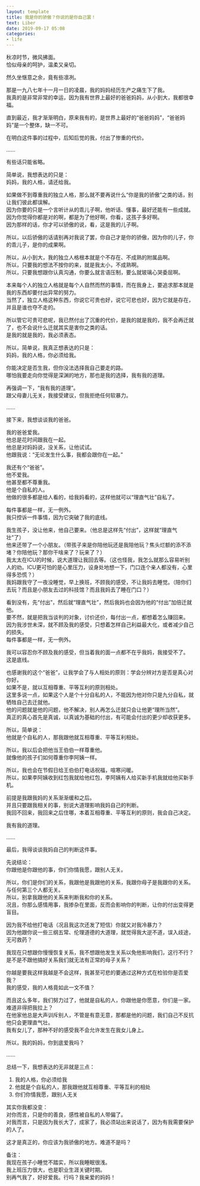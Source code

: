 ```yaml
---
layout: template
title: 我是你的骄傲？你说的是你自己罢！
text: Liber
date: 2019-09-17 05:08
categories:
- life
---
```


秋凉时节，微风拂面。  
恰似母亲的呵护，温柔又亲切。

然久坐惬意之余，竟有些凛冽。

那是一九八七年十一月一日的凌晨，我的妈妈经历生产之痛生下了我。  
我真的是非常非常的幸运，因为我有世界上最好的爸爸妈妈，从小到大，我都很幸福。  

直到最近，我才渐渐明白，原来我有的，是世界上最好的“爸爸妈妈”，“爸爸妈妈”是一个整体，缺一不可。

在明白这件事的过程中，后知后觉的我，付出了惨重的代价。

......

有些话只能省略。

简单说，我想表达的只是：  
妈妈，我的人格，请还给我。

如果做不到尊重我的独立人格，那么就不要再说什么“你是我的骄傲”之类的话，别让我们彼此都误解。  
因为你要的只是一个言听计从的乖儿子啊，他听话、懂事，最好还能有一些成就。  
因为你觉得你都是对的啊，都是为了他好啊，你看，这孩子多好啊。  
因为那样的话，你才可以骄傲的说，看，这是我的儿子啊。  

所以，以后骄傲的话请别再对我说了罢，你自己才是你的骄傲，因为你的儿子，你的乖儿子，是你的成果啊。

所以，从小到大，我的独立人格根本就是个不存在、不成熟的附属品啊。  
所以，只要我的想法不按你的来，就是我太小，不成熟啊。  
所以，只要我想跟你认真沟通，你要么就言语压制，要么就玻璃心哭委屈啊。

本来每个人的独立人格就是每个人自然而然的事情，而在我身上，要追求那本就是我的东西却要付出异常的努力。  
当然了，独立人格这种东西，你说它可贵也好，说它可悲也好，因为它就是存在，并且是谁也夺不走的。  

所以管它可贵可悲呢，我已然付出了沉重的代价，是我的就是我的，我不会再迁就了，也不会说什么迁就其实是害你之类的话。  
是我的就是我的，我必须表态。

所以，简单说，我真正想表达的只是：  
妈妈，我的人格，你必须给我。

你能决定是否生我，但你没法选择我自己要走的路。  
哪怕我要走向你觉得是深渊的地方，那也是我的选择，我有我的道理。

再强调一下，“我有我的道理”。  
跟父母妻儿无关，我接受建议，但我拒绝任何软暴力。

......

接下来，我想谈谈我的爸爸。

我的爸爸爱我。  
他总是花时间跟我在一起。   
他总是对妈妈说，没关系，让他试试。  
他跟我说：“无论发生什么事，我都会跟你在一起。”

我还有个“爸爸”。  
他不爱我。  
他甚至都不尊重我。  
他是个自私的人。  
他做的很多都是给人看的，给我妈看的，这样他就可以“理直气壮”自私了。  

每件事都是一样，无一例外。  
我只控诉一件事情，因为它突破了我的底线。

我生孩子，没让他来，他自己要来。（他总是这样先“付出”，这样就“理直气壮”了）  
他来还带了一个小朋友。（带孩子来是你陪他玩还是我陪他玩？焦头烂额的添不添堵？你陪他玩？那你干啥来了？玩来了？）  
我太太在ICU的时候，说大道理让我回去等。（这也怪我，我怎么就那么容易听别人的劝。ICU更可怕的是心里压力，设身处地想一下，门口连个亲人都没有，心里得多恐慌？）  
我妈跟我守了一夜没睡觉，早上换班，不顾我的感受，不让我妈去睡觉。（陪你们去玩？而且是小朋友去过的科技馆？而且我妈去了睡在门口？）  

看到没有，先“付出”，然后就“理直气壮”，然后我妈也会因为他的“付出”加倍迁就他。  
要不然，就是把我当谈判的对象，讨价还价，每付出一点，都想着怎么赚回来。  
因为我涉世未深，就不顾及我的感受，只想着怎样自己利益最大化，或者减少自己的损失。  
每件事都是一样，无一例外。

我可以容忍你不顾及我的感受，但当着我的面一点都不在乎我妈，我接受不了。  
这是底线。

也感谢我的这个“爸爸”，让我学会了与人相处的原则：学会分辨对方是否是真心对你好。   
如果不是，就以互相尊重、平等互利的原则相处。  
这里多说一点，如果这个人是个十分自私的人，不能因为他对你只是九分自私，就牺牲自己去迁就他。  
他的问题就是他的问题，他不解决，别人再怎么迁就只会让他更“理所当然”。  
真正的真心首先是真诚，以真诚为基础的付出，有可能会付出的更少却收获更多。

所以，简单说：  
他就是个自私的人，那我跟他就互相尊重、平等互利相处。

所以，我以后会把他当王伯伯一样尊重他。  
就像他的孩子们如何尊重你李阿姨一样。

所以，我也会在节假日给王伯伯打电话祝福，喧寒问暖。  
所以，如果李阿姨收到红包我就给他红包，李阿姨有人给买新手机我就给他买新手机。  

前提是我跟我妈的关系渐渐缓和之后。  
并且只要跟我相关的事，别说大道理影响我妈自己的判断。  
我回不回来，我回来之后住哪，本着互相尊重、平等互利的原则，我会自己决定。  

我有我的道理。

......

最后，我得谈谈我妈自己的判断这件事。

先说结论：  
你跟他是你跟他的事，你们你情我愿，跟别人无关。

所以，你们是你们的关系，我跟他是我跟他的关系，我跟你母子是我跟你的关系。  
与任何第三个人都无关。  
所以，别拿我跟他的关系来判断我和你的关系。  
况且，你那么感情用事，我掺杂在里面，反而会影响你的判断，让你的付出变得更盲目。  

因为我不给他打电话（况且我这次还发了短信）你就又对我冷暴力？  
因为他跟你说一些三纲五常、伦理道德的大道理，就觉得我大逆不道，误入歧途，无可救药？  

我现在只想跟你慢慢恢复关系，我不想跟他发生关系以免他影响我们，这行不行？  
是不是不跟他搞好关系我们就无法有正常的母子关系？  

你越是要我这样我越是不会这样，我甚至可悲的要通过这种方式在检验你是否爱我？  
我的感受，我的人格竟如此一文不值？  

而且这么多年，我们努力过了，他就是自私的人，你跟他是你愿意，你们是一家。  
难道非得把我拉上？  
在他家他总是大声训斥别人，不管是有意无意，那都是他的问题，我们自己不反抗他只会更理直气壮。  
我有女儿了，那种不好的感受我不会允许发生在我女儿身上。  

所以，我的妈妈，你到底爱我吗？

......

总结一下，我想表达的无非就是三点：  
1) 我的人格，你必须给我  
2) 他就是个自私的人，那我跟他就互相尊重、平等互利的相处  
3) 你们你情我愿，跟别人无关  

其实你我都没变：  
对你而言，只是你的善良，感性被自私的人带偏了。  
对我而言，只是因为我长大了，成家了，我必须站出来说话了，因为有我需要保护的人了。  

这才是真正的，你应该为我骄傲的地方。难道不是吗？  

备注：  
我现在孩子小睡觉不踏实，所以我睡眠很浅。  
我上班压力很大，也是职业生涯关键时期。  
别再气我了，好好爱我。行吗？我亲爱的妈妈！  
